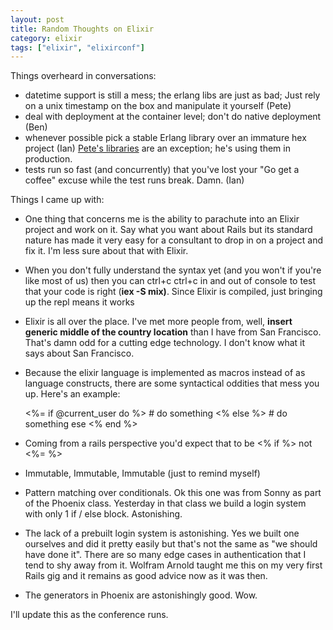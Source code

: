 ```yaml
---
layout: post
title: Random Thoughts on Elixir
category: elixir
tags: ["elixir", "elixirconf"]
---
```


Things overheard in conversations:

* datetime support is still a mess; the erlang libs are just as bad; Just rely on a unix timestamp on the box and manipulate it yourself (Pete)
* deal with deployment at the container level; don't do native deployment (Ben)
* whenever possible pick a stable Erlang library over an immature hex project (Ian)  [Pete's libraries](https://github.com/gamache?tab=repositories) are an exception; he's using them in production.
* tests run so fast (and concurrently) that you've lost your "Go get a coffee" excuse while the test runs break.  Damn.  (Ian)

Things I came up with:

* One thing that concerns me is the ability to parachute into an Elixir project and work on it.  Say what you want about Rails but its standard nature has made it very easy for a consultant to drop in on a project and fix it.  I'm less sure about that with Elixir.
* When you don't fully understand the syntax yet (and you won't if you're like most of us) then you can ctrl+c ctrl+c in and out of console to test that your code is right (**iex -S mix)**.  Since Elixir is compiled, just bringing up the repl means it works
* Elixir is all over the place.  I've met more people from, well, **insert generic middle of the country location** than I have from San Francisco.  That's damn odd for a cutting edge technology.  I don't know what it says about San Francisco.
* Because the elixir language is implemented as macros instead of as language constructs, there are some syntactical oddities that mess you up.  Here's an example:

    <%= if @current_user do %>
      # do something
    <% else %>
      # do something ese
    <% end %>
    
* Coming from a rails perspective you'd expect that to be <% if %>    not <%= %>
* Immutable, Immutable, Immutable (just to remind myself)
* Pattern matching over conditionals.  Ok this one was from Sonny as part of the Phoenix class.  Yesterday in that class we build a login system with only 1 if / else block.  Astonishing.
* The lack of a prebuilt login system is astonishing.  Yes we built one ourselves and did it pretty easily but that's not the same as "we should have done it".  There are so many edge cases in authentication that I tend to shy away from it.  Wolfram Arnold taught me this on my very first Rails gig and it remains as good advice now as it was then.  
* The generators in Phoenix are astonishingly good.  Wow. 

I'll update this as the conference runs.

